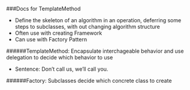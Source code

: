 ###Docs for TemplateMethod

- Define the skeleton of an algorithm in an operation, deferring some steps to subclasses, with out changing algorithm structure
- Often use with creating Framework
- Can use with Factory Pattern

######TemplateMethod:
Encapsulate interchageable behavior and use delegation to decide which behavior to use
- Sentence: Don’t call us, we’ll call you.

######Factory:
Subclasses decide which concrete class to create
